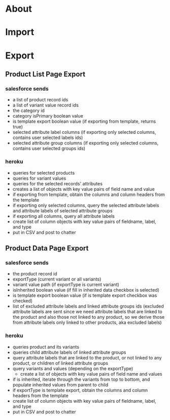 # About

# Import

# Export

## Product List Page Export
### salesforce sends
- a list of product record ids
- a list of variant value record ids
- the category id
- category isPrimary boolean value
- is template export boolean value (if exporting from template, returns true)
- selected attribute label columns (if exporting only selected columns, contains user selected labels ids)
- selected attribute group columns (if exporting only selected columns, contains user selected groups ids)

### heroku
- queries for selected products
- queries for variant values
- queries for the selected records' attributes
- creates a list of objects with key value pairs of field name and value
- if exporting from template, obtain the columns and column headers from the template
- if exporting only selected columns, query the selected attribute labels and attribute labels of selected attribute groups
- if exporting all columns, query all attribute labels
- create list of column objects with key value pairs of fieldname, label, and type
- put in CSV and post to chatter

## Product Data Page Export
### salesforce sends
- the product record id
- exportType (current variant or all variants)
- variant value path (if exportType is current variant)
- isInherited boolean value (if fill in inherited data checkbox is selected)
- is template export boolean value (if is template export checkbox was checked)
- list of excluded attribute labels and linked attribute groups ids (excluded attribute labels are sent since we need attribute labels that are linked to the product and also those not linked to any product, so we derive those from attribute labels only linked to other products, aka excluded labels)

### heroku
- queries product and its variants
- queries child attribute labels of linked attribute groups
- query attribute labels that are linked to the product, or not linked to any product, or children of linked attribute groups
- query variants and values (depending on the exportType)
    - create a list of objects with key value pairs of field name and values
- if is inherited, iterate through the variants from top to bottom, and populate inherited values from parent to child
- if exportType is template export, obtain the columns and column headers from the template
- create list of column objects with key value pairs of fieldname, label, and type
- put in CSV and post to chatter
